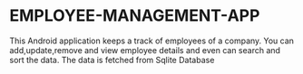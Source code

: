 # EMPLOYEE-MANAGEMENT-APP
This Android application keeps a track of employees of a company. You can add,update,remove and view employee details and even can search and sort the data. The data is fetched from Sqlite Database 
